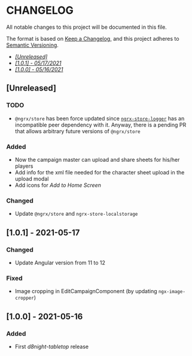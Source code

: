 # CHANGELOG
All notable changes to this project will be documented in this file.

The format is based on [Keep a Changelog](https://keepachangelog.com/en/1.0.0/),
and this project adheres to [Semantic Versioning](https://semver.org/spec/v2.0.0.html).

- [*[Unreleased]*](#[Unreleased])
- [*[1.0.1] - 05/17/2021*](#[1.0.1]---2021-05-17)
- [*[1.0.0] - 05/16/2021*](#[1.0.0]---2021-05-16)
<!-- - [*[Template] - 05/16/2021*](#[Template]---05-16-2021) -->

## [Unreleased]
### TODO
- `@ngrx/store` has been force updated since [`ngrx-store-logger`](https://github.com/btroncone/ngrx-store-logger) has an incompatible peer dependency with it. Anyway, there is a pending PR that allows arbitrary future versions of `@ngrx/store`
### Added
- Now the campaign master can upload and share sheets for his/her players
- Add info for the xml file needed for the character sheet upload in the upload modal
- Add icons for *Add to Home Screen*
### Changed
- Update `@ngrx/store` and `ngrx-store-localstorage`

## [1.0.1] - 2021-05-17
### Changed
- Update Angular version from 11 to 12
### Fixed
- Image cropping in EditCampaignComponent (by updating `ngx-image-cropper`)

## [1.0.0] - 2021-05-16
### Added
- First *d8night-tabletop* release

<!-- ## [Template] - 2021-05-16
### Changed
- To complete
### Added
- To complete
### Fixed
- To complete -->
